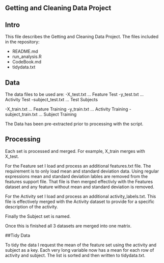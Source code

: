 ## Getting and Cleaning Data Project

## Intro

  This file describes the Getting and Cleaning Data Project.
  The files included in the repository: 
  
  - README.md
  - run_analysis.R
  - CodeBook.md
  - tidydata.txt
  
## Data
  The data files to be used are: 
  -X_test.txt        ... Feature Test
  -y_test.txt        ... Activity Test
  -subject_test.txt  ... Test Subjects
  
  -X_train.txt       ... Feature Training
  -y_train.txt       ... Activity Training
  -subject_train.txt ... Subject Training
  
The Data has been pre-extracted prior to processing with the script.  

## Processing

  Each set is processed and merged.  For example, X_train merges with X_test.  
  
  For the Feature set I load and process an additional features.txt file.  The requirement is to only load mean and standard deviation data.  Using regular expressions mean and standard deviation lables are removed from the features support file.  That file is then merged effectivly with the Features dataset and any feature without mean and standard deviation is removed. 
  
  For the Activity set I load and process an additional activity_labels.txt.  This file is effectively merged with the Activity dataset to provide for a specific description of the activity. 
  
  Finally the Subject set is named. 
  
  Once this is finished all 3 datasets are merged into one matrix. 

##Tidy Data

  To tidy the data I request the mean of the feature set using the activity and subject as a key.  Each very long variable now has a mean for each row of activity and subject.  The list is sorted and then written to tidydata.txt.